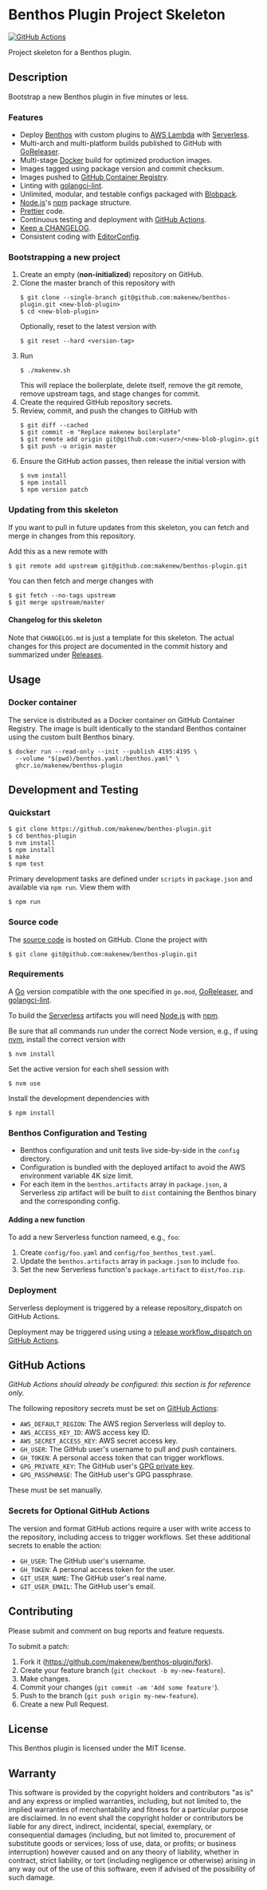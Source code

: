 # Benthos Plugin Project Skeleton

[![GitHub Actions](https://github.com/makenew/benthos-plugin/workflows/main/badge.svg)](https://github.com/makenew/benthos-plugin/actions)

Project skeleton for a Benthos plugin.

## Description

Bootstrap a new Benthos plugin in five minutes or less.

### Features

- Deploy [Benthos] with custom plugins to [AWS Lambda] with [Serverless].
- Multi-arch and multi-platform builds published to GitHub with [GoReleaser].
- Multi-stage [Docker] build for optimized production images.
- Images tagged using package version and commit checksum.
- Images pushed to [GitHub Container Registry].
- Linting with [golangci-lint].
- Unlimited, modular, and testable configs packaged with [Blobpack].
- [Node.js]'s [npm] package structure.
- [Prettier] code.
- Continuous testing and deployment with [GitHub Actions].
- [Keep a CHANGELOG].
- Consistent coding with [EditorConfig].

[Benthos]: https://www.benthos.dev/
[Blobpack]: https://github.com/razor-x/blobpack
[AWS Lambda]: https://aws.amazon.com/lambda/
[Docker]: https://www.docker.com/
[EditorConfig]: https://editorconfig.org/
[GitHub Actions]: https://github.com/features/actions
[GitHub Container Registry]: https://github.com/features/packages
[golangci-lint]: https://golangci-lint.run/
[GoReleaser]: https://goreleaser.com/
[Keep a CHANGELOG]: https://keepachangelog.com/
[Node.js]: https://nodejs.org/
[Prettier]: https://prettier.io/
[Serverless]: https://serverless.com/
[npm]: https://www.npmjs.com/

### Bootstrapping a new project

1. Create an empty (**non-initialized**) repository on GitHub.
2. Clone the master branch of this repository with
   ```
   $ git clone --single-branch git@github.com:makenew/benthos-plugin.git <new-blob-plugin>
   $ cd <new-blob-plugin>
   ```
   Optionally, reset to the latest version with
   ```
   $ git reset --hard <version-tag>
   ```
3. Run
   ```
   $ ./makenew.sh
   ```
   This will replace the boilerplate, delete itself,
   remove the git remote, remove upstream tags,
   and stage changes for commit.
4. Create the required GitHub repository secrets.
5. Review, commit, and push the changes to GitHub with
   ```
   $ git diff --cached
   $ git commit -m "Replace makenew boilerplate"
   $ git remote add origin git@github.com:<user>/<new-blob-plugin>.git
   $ git push -u origin master
   ```
6. Ensure the GitHub action passes,
   then release the initial version with
   ```
   $ nvm install
   $ npm install
   $ npm version patch
   ```

### Updating from this skeleton

If you want to pull in future updates from this skeleton,
you can fetch and merge in changes from this repository.

Add this as a new remote with

```
$ git remote add upstream git@github.com:makenew/benthos-plugin.git
```

You can then fetch and merge changes with

```
$ git fetch --no-tags upstream
$ git merge upstream/master
```

#### Changelog for this skeleton

Note that `CHANGELOG.md` is just a template for this skeleton.
The actual changes for this project are documented in the commit history
and summarized under [Releases].

[Releases]: https://github.com/makenew/benthos-plugin/releases

## Usage

### Docker container

The service is distributed as a Docker container on GitHub Container Registry.
The image is built identically to the standard Benthos container
using the custom built Benthos binary.

```
$ docker run --read-only --init --publish 4195:4195 \
  --volume "$(pwd)/benthos.yaml:/benthos.yaml" \
  ghcr.io/makenew/benthos-plugin
```

## Development and Testing

### Quickstart

```
$ git clone https://github.com/makenew/benthos-plugin.git
$ cd benthos-plugin
$ nvm install
$ npm install
$ make
$ npm test
```

Primary development tasks are defined under `scripts` in `package.json`
and available via `npm run`.
View them with

```
$ npm run
```

### Source code

The [source code] is hosted on GitHub.
Clone the project with

```
$ git clone git@github.com:makenew/benthos-plugin.git
```

[source code]: https://github.com/makenew/benthos-plugin

### Requirements

A [Go] version compatible with the one specified in `go.mod`, [GoReleaser], and [golangci-lint].

To build the [Serverless] artifacts you will need [Node.js] with [npm].

Be sure that all commands run under the correct Node version, e.g.,
if using [nvm], install the correct version with

```
$ nvm install
```

Set the active version for each shell session with

```
$ nvm use
```

Install the development dependencies with

```
$ npm install
```

[Go]: https://golang.org/
[golangci-lint]: https://golangci-lint.run/
[GoReleaser]: https://goreleaser.com/
[Node.js]: https://nodejs.org/
[npm]: https://www.npmjs.com/
[nvm]: https://github.com/creationix/nvm
[Serverless]: https://serverless.com/

### Benthos Configuration and Testing

- Benthos configuration and unit tests live side-by-side in the `config` directory.
- Configuration is bundled with the deployed artifact
  to avoid the AWS environment variable 4K size limit.
- For each item in the `benthos.artifacts` array in `package.json`,
  a Serverless zip artifact will be built to `dist` containing
  the Benthos binary and the corresponding config.

#### Adding a new function

To add a new Serverless function nameed, e.g., `foo`:

1. Create `config/foo.yaml` and `config/foo_benthos_test.yaml`.
2. Update the `benthos.artifacts` array in `package.json` to include `foo`.
3. Set the new Serverless function's `package.artifact` to `dist/foo.zip`.

### Deployment

Serverless deployment is triggered by a release repository_dispatch on GitHub Actions.

Deployment may be triggered using using a [release workflow_dispatch on GitHub Actions].

[release workflow_dispatch on GitHub Actions]: https://github.com/makenew/benthos-plugin/actions?query=workflow%3Arelease

## GitHub Actions

_GitHub Actions should already be configured: this section is for reference only._

The following repository secrets must be set on [GitHub Actions]:

- `AWS_DEFAULT_REGION`: The AWS region Serverless will deploy to.
- `AWS_ACCESS_KEY_ID`: AWS access key ID.
- `AWS_SECRET_ACCESS_KEY`: AWS secret access key.
- `GH_USER`: The GitHub user's username to pull and push containers.
- `GH_TOKEN`: A personal access token that can trigger workflows.
- `GPG_PRIVATE_KEY`: The GitHub user's [GPG private key].
- `GPG_PASSPHRASE`: The GitHub user's GPG passphrase.

These must be set manually.

### Secrets for Optional GitHub Actions

The version and format GitHub actions
require a user with write access to the repository,
including access to trigger workflows.
Set these additional secrets to enable the action:

- `GH_USER`: The GitHub user's username.
- `GH_TOKEN`: A personal access token for the user.
- `GIT_USER_NAME`: The GitHub user's real name.
- `GIT_USER_EMAIL`: The GitHub user's email.

[GitHub Actions]: https://github.com/features/actions
[GPG private key]: https://github.com/marketplace/actions/import-gpg#prerequisites

## Contributing

Please submit and comment on bug reports and feature requests.

To submit a patch:

1. Fork it (https://github.com/makenew/benthos-plugin/fork).
2. Create your feature branch (`git checkout -b my-new-feature`).
3. Make changes.
4. Commit your changes (`git commit -am 'Add some feature'`).
5. Push to the branch (`git push origin my-new-feature`).
6. Create a new Pull Request.

## License

This Benthos plugin is licensed under the MIT license.

## Warranty

This software is provided by the copyright holders and contributors "as is" and
any express or implied warranties, including, but not limited to, the implied
warranties of merchantability and fitness for a particular purpose are
disclaimed. In no event shall the copyright holder or contributors be liable for
any direct, indirect, incidental, special, exemplary, or consequential damages
(including, but not limited to, procurement of substitute goods or services;
loss of use, data, or profits; or business interruption) however caused and on
any theory of liability, whether in contract, strict liability, or tort
(including negligence or otherwise) arising in any way out of the use of this
software, even if advised of the possibility of such damage.
